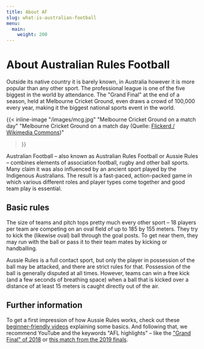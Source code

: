 ```yaml
---
title: About AF
slug: what-is-australian-football
menu:
  main:
    weight: 200
---
```


# About Australian Rules Football

Outside its native country it is barely known,
in Australia however it is more popular than any other sport.
The professional league is one of the five biggest in the world by attendance.
The "Grand Final" at the end of a season, held at Melbourne Cricket Ground,
even draws a crowd of 100,000 every year,
making it the biggest national sports event in the world.

{{< inline-image
"/images/mcg.jpg"
"Melbourne Cricket Ground on a match day"
"Melbourne Cricket Ground on a match day (Quelle: [Flickerd / Wikimedia Commons](https://commons.wikimedia.org/wiki/File:2017_AFL_Grand_Final_panorama_during_national_anthem.jpg))"
>}}

Australian Football – also known as Australian Rules Football or Aussie Rules –
combines elements of association football,
rugby and other ball sports.
Many claim it was also influenced by an ancient sport
played by the Indigenous Australians.
The result is a fast-paced, action-packed game
in which various different roles and player types come together
and good team play is essential.

## Basic rules

The size of teams and pitch tops pretty much every other sport –
18 players per team are competing on an oval field of up to 185 by 155 meters.
They try to kick the (likewise oval) ball through the goal posts.
To get near them, they may run with the ball
or pass it to their team mates by kicking or handballing.

Aussie Rules is a full contact sport,
but only the player in possession of the ball may be attacked,
and there are strict rules for that.
Possession of the ball is generally disputed at all times.
However, teams can win a free kick
(and a few seconds of breathing space)
when a ball that is kicked over a distance of at least 15 meters
is caught directly out of the air.

## Further information

To get a first impression of how Aussie Rules works,
check out these [beginner-friendly videos](https://afleurope.org/play-afl/)
explaining some basics.
And following that, we recommend YouTube and the keywords "AFL highlights" –
like the ["Grand Final" of 2018](https://youtu.be/JirTw6MLblY)
or [this match from the 2019 finals](https://youtu.be/1Bil6tkLu-A).
